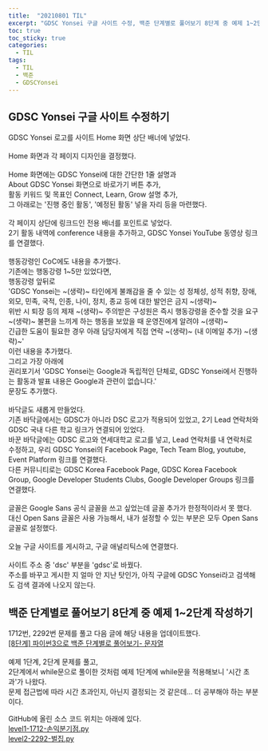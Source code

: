 ```yaml
---
title:  "20210801 TIL"
excerpt: "GDSC Yonsei 구글 사이트 수정, 백준 단계별로 풀어보기 8단계 중 예제 1~2단계 작성(1712번, 2292번)"
toc: true
toc_sticky: true
categories:
  - TIL
tags:
  - TIL
  - 백준  
  - GDSCYonsei
---
```


## GDSC Yonsei 구글 사이트 수정하기
GDSC Yonsei 로고를 사이트 Home 화면 상단 배너에 넣었다.  
<br>
Home 화면과 각 페이지 디자인을 결정했다.  
<br>
Home 화면에는 GDSC Yonsei에 대한 간단한 1줄 설명과  
About GDSC Yonsei 화면으로 바로가기 버튼 추가,  
활동 키워드 및 목표인 Connect, Learn, Grow 설명 추가,  
그 아래로는 '진행 중인 활동', '예정된 활동' 넣을 자리 등을 마련했다.  
<br>
각 페이지 상단에 링크드인 전용 배너를 포인트로 넣었다.  
2기 활동 내역에 conference 내용을 추가하고, GDSC Yonsei YouTube 동영상 링크를 연결했다.  
<br>
행동강령인 CoC에도 내용을 추가했다.  
기존에는 행동강령 1~5만 있었다면,  
행동강령 앞뒤로  
'GDSC Yonsei는 ~(생략)~ 타인에게 불쾌감을 줄 수 있는 성 정체성, 성적 취향, 장애, 외모, 민족, 국적, 인종, 나이, 정치, 종교 등에 대한 발언은 금지 ~(생략)~  
위반 시 퇴장 등의 제재 ~(생략)~ 주의받은 구성원은 즉시 행동강령을 준수할 것을 요구 ~(생략)~ 불편을 느끼게 하는 행동을 보았을 때 운영진에게 알려야 ~(생략)~    
긴급한 도움이 필요한 경우 아래 담당자에게 직접 연락 ~(생략)~ (내 이메일 추가) ~(생략)~'  
이런 내용을 추가했다.
<br>
그리고 가장 아래에  
권리포기서 'GDSC Yonsei는 Google과 독립적인 단체로, GDSC Yonsei에서 진행하는 활동과 발표 내용은 Google과 관련이 없습니다.'  
문장도 추가했다.  
<br>
바닥글도 새롭게 만들었다.  
기존 바닥글에서는 GDSC가 아니라 DSC 로고가 적용되어 있었고, 2기 Lead 연락처와 GDSC 국내 다른 학교 링크가 연결되어 있었다.  
바꾼 바닥글에는 GDSC 로고와 연세대학교 로고를 넣고, Lead 연락처를 내 연락처로 수정하고, 우리 GDSC Yonsei의 Facebook Page, Tech Team Blog, youtube, Event Platform 링크를 연결했다.  
다른 커뮤니티로는 GDSC Korea Facebook Page, GDSC Korea Facebook Group, Google Developer Students Clubs, Google Developer Groups 링크를 연결했다.  
<br>
글꼴은 Google Sans 공식 글꼴을 쓰고 싶었는데 글꼴 추가가 한정적이라서 못 했다.  
대신 Open Sans 글꼴은 사용 가능해서, 내가 설정할 수 있는 부분은 모두 Open Sans 글꼴로 설정했다.  
<br>
오늘 구글 사이트를 게시하고, 구글 애널리틱스에 연결했다.  
<br>
사이트 주소 중 'dsc' 부분을 'gdsc'로 바꿨다.  
주소를 바꾸고 게시한 지 얼마 안 지난 탓인가, 아직 구글에 GDSC Yonsei라고 검색해도 검색 결과에 나오지 않는다.  


## 백준 단계별로 풀어보기 8단계 중 예제 1\~2단계 작성하기  
1712번, 2292번 문제를 풀고 다음 글에 해당 내용을 업데이트했다.    
[[8단계] 파이썬3으로 백준 단계별로 풀어보기- 문자열](https://leeryeongsong.github.io/baekjoon/baekjoon-step-by-step-python3-step8/)  
<br>
예제 1단계, 2단계 문제를 풀고,  
2단계에서 while문으로 풀이한 것처럼 예제 1단계에 while문을 적용해보니 '시간 초과'가 나왔다.  
문제 접근법에 따라 시간 초과인지, 아닌지 결정되는 것 같은데... 더 공부해야 하는 부분이다.  

GitHub에 올린 소스 코드 위치는 아래에 있다.  
[level1-1712-손익분기점.py](https://github.com/leeryeongsong/baekjoon-step-by-step-python3/blob/main/step8/level1-1712-%EC%86%90%EC%9D%B5%EB%B6%84%EA%B8%B0%EC%A0%90.py)  
[level2-2292-벌집.py](https://github.com/leeryeongsong/baekjoon-step-by-step-python3/blob/main/step8/level2-2292-%EB%B2%8C%EC%A7%91.py)
<br>
<br>
